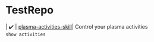 # TestRepo

| :heavy_check_mark:  | [plasma-activities-skill](https://github.com/AIIX/plasma-activities-skill#readme)| Control your plasma activities<br>```show activities``` 
